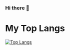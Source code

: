 ### Hi there 👋
# My Top Langs 
[![Top Langs](https://github-readme-stats.vercel.app/api/top-langs/?username=Parsifa1)](https://github.com/Parsifa1/github-readme-stats)
